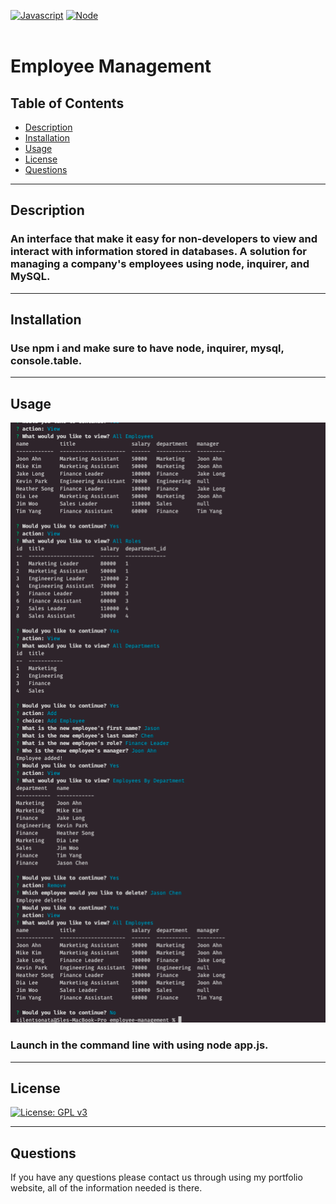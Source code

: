 <a href="https://www.javascript.com/"><img src="https://img.shields.io/badge/-Javascript-yellow?style=for-the-badge" alt="Javascript" /></a>
<a href="https://nodejs.org/en/"><img src="https://img.shields.io/badge/-Node-orange?style=for-the-badge" alt="Node" /></a>
<br>
<br>

# Employee Management

## Table of Contents 

- [Description](#Description)
- [Installation](#Installation)
- [Usage](#Usage)
- [License](#license)
- [Questions](#Questions)
---
## Description
### An interface that make it easy for non-developers to view and interact with information stored in databases. A solution for managing a company's employees using node, inquirer, and MySQL.
---
## Installation
### Use npm i and make sure to have node, inquirer, mysql, console.table.
---
## Usage
<img src='./Assets/Screen Shot 2021-08-07 at 1.11.34 PM.png' alt='screen shot'>

### Launch in the command line with using node app.js.
--- 
## License
[![License: GPL v3](https://img.shields.io/badge/License-GPLv3-blue.svg)](https://www.gnu.org/licenses/gpl-3.0)

---
## Questions
If you have any questions please contact us through using my portfolio website, all of the information needed is there.
